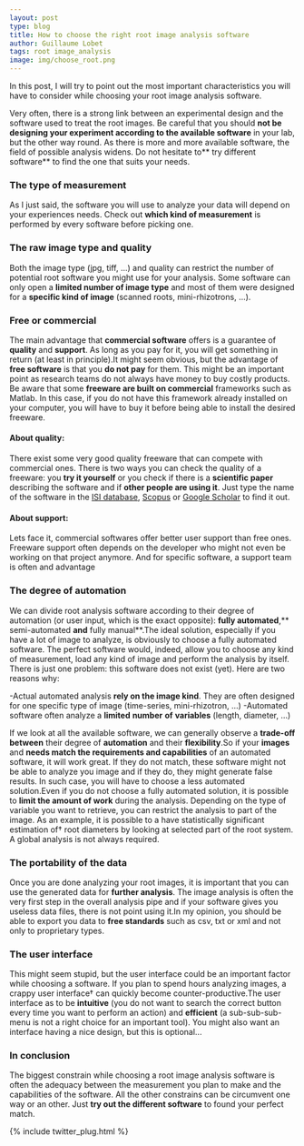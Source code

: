 ```yaml
---
layout: post
type: blog
title: How to choose the right root image analysis software
author: Guillaume Lobet
tags: root image_analysis
image: img/choose_root.png
---
```


In this post, I will try to point out the most important characteristics you will have to consider while choosing your root image analysis software.

<!-- more -->


Very often, there is a strong link between an experimental design and the software used to treat the root images. Be careful that you should **not be designing your experiment according to the available software** in your lab, but the other way round. As there is more and more available software, the field of possible analysis widens. Do not hesitate to** try different software** to find the one that suits your needs.

<h3>The type of measurement</h3>

As I just said, the software you will use to analyze your data will depend on your experiences needs. Check out **which kind of measurement** is performed by every software before picking one.

<h3>The raw image type and quality</h3>

Both the image type (jpg, tiff, ...) and quality can restrict the number of potential root software you might use for your analysis. Some software can only open a **limited number of image type** and most of them were designed for a **specific kind of image** (scanned roots, mini-rhizotrons, ...).

<h3>Free or commercial</h3>

The main advantage that **commercial software** offers is a guarantee of **quality** and **support**. As long as you pay for it, you will get something in return (at least in principle).It might seem obvious, but the advantage of **free software** is that you **do not pay** for them. This might be an important point as research teams do not always have money to buy costly products. Be aware that some **freeware are built on commercial** frameworks such as Matlab. In this case, if you do not have this framework already installed on your computer, you will have to buy it before being able to install the desired freeware.

<h4>About quality:</h4>

There exist some very good quality freeware that can compete with commercial ones. There is two ways you can check the quality of a freeware: you **try it yourself** or you check if there is a **scientific paper** describing the software and if **other people are using it**. Just type the name of the software in the <a title="ISI web" href="http://isiknowledge.com/wos">ISI database</a>, <a title="ISI web" href="http://www.scopus.com">Scopus</a> or <a href="http://scholar.google.com">Google Scholar</a> to find it out.

<h4>About support:</h4>

Lets face it, commercial softwares offer better user support than free ones. Freeware support often depends on the developer who might not even be working on that project anymore. And for specific software, a support team is often and advantage

<h3>The degree of automation</h3>

We can divide root analysis software according to their degree of automation (or user input, which is the exact opposite): **fully automated**,** semi-automated **and** fully manual**.The ideal solution, especially if you have a lot of image to analyze, is obviously to choose a fully automated software. The perfect software would, indeed, allow you to choose any kind of measurement, load any kind of image and perform the analysis by itself. There is just one problem: this software does not exist (yet). Here are two reasons why:


-Actual automated analysis **rely on the image kind**. They are often designed for one specific type of image (time-series, mini-rhizotron, ...)
-Automated software often analyze a **limited** **number** **of** **variables** (length, diameter, ...)


If we look at all the available software, we can generally observe a **trade-off between** their degree of **automation** and their **flexibility**.So if your **images** and **needs match the requirements and capabilities** of an automated software, it will work great. If they do not match, these software might not be able to analyze you image and if they do, they might generate false results. In such case, you will have to choose a less automated solution.Even if you do not choose a fully automated solution, it is possible to **limit the amount of work** during the analysis. Depending on the type of variable you want to retrieve, you can restrict the analysis to part of the image. As an example, it is possible to a have statistically significant estimation of† root diameters by looking at selected part of the root system. A global analysis is not always required.

<h3>The portability of the data</h3>

Once you are done analyzing your root images, it is important that you can use the generated data for **further analysis**. The image analysis is often the very first step in the overall analysis pipe and if your software gives you useless data files, there is not point using it.In my opinion, you should be able to export you data to **free standards** such as csv, txt or xml and not only to proprietary types.

<h3>The user interface</h3>

This might seem stupid, but the user interface could be an important factor while choosing a software. If you plan to spend hours analyzing images, a crappy user interface† can quickly become counter-productive.The user interface as to be **intuitive** (you do not want to search the correct button every time you want to perform an action) and **efficient** (a sub-sub-sub-menu is not a right choice for an important tool). You might also want an interface having a nice design, but this is optional...

<h3>In conclusion</h3>

The biggest constrain while choosing a root image analysis software is often the adequacy between the measurement you plan to make and the capabilities of the software. All the other constrains can be circumvent one way or an other. Just **try out the different software** to found your perfect match.

{% include twitter_plug.html %}
